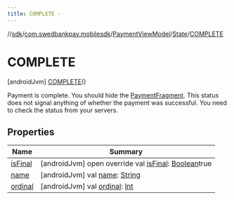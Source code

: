 ```yaml
---
title: COMPLETE -
---
```

//[sdk](../../../../../index)/[com.swedbankpay.mobilesdk](../../../index)/[PaymentViewModel](../../index)/[State](../index)/[COMPLETE](index)



# COMPLETE  
 [androidJvm] [COMPLETE](index)()  


Payment is complete. You should hide the [PaymentFragment](../../../-payment-fragment/index). This status does not signal anything of whether the payment was successful. You need to check the status from your servers.

   


## Properties  
  
|  Name |  Summary | 
|---|---|
| <a name="com.swedbankpay.mobilesdk/PaymentViewModel.State.COMPLETE/isFinal/#/PointingToDeclaration/"></a>[isFinal](is-final)| <a name="com.swedbankpay.mobilesdk/PaymentViewModel.State.COMPLETE/isFinal/#/PointingToDeclaration/"></a> [androidJvm] open override val [isFinal](is-final): [Boolean](https://kotlinlang.org/api/latest/jvm/stdlib/kotlin/-boolean/index.html)true   <br>|
| <a name="com.swedbankpay.mobilesdk/PaymentViewModel.State.COMPLETE/name/#/PointingToDeclaration/"></a>[name](name)| <a name="com.swedbankpay.mobilesdk/PaymentViewModel.State.COMPLETE/name/#/PointingToDeclaration/"></a> [androidJvm] val [name](name): [String](https://kotlinlang.org/api/latest/jvm/stdlib/kotlin/-string/index.html)   <br>|
| <a name="com.swedbankpay.mobilesdk/PaymentViewModel.State.COMPLETE/ordinal/#/PointingToDeclaration/"></a>[ordinal](ordinal)| <a name="com.swedbankpay.mobilesdk/PaymentViewModel.State.COMPLETE/ordinal/#/PointingToDeclaration/"></a> [androidJvm] val [ordinal](ordinal): [Int](https://kotlinlang.org/api/latest/jvm/stdlib/kotlin/-int/index.html)   <br>|

